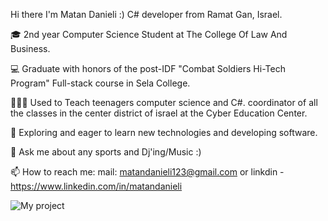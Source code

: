 Hi there I'm Matan Danieli :)
C# developer from Ramat Gan, Israel.

🎓   2nd year Computer Science Student at The College Of Law And Business.

💻   Graduate with honors of the post-IDF "Combat Soldiers Hi-Tech Program" Full-stack course in Sela College.

👨🏻‍🏫  Used to Teach teenagers computer science and C#. coordinator of all the classes in the center district of israel at the Cyber Education Center.

🤔   Exploring and eager to learn new technologies and developing software.

💬 Ask me about any sports and Dj'ing/Music :)

📫 How to reach me: mail: matandanieli123@gmail.com or linkdin - https://www.linkedin.com/in/matandanieli

![My project](https://user-images.githubusercontent.com/97661343/189483023-c0735d6d-0124-4372-861e-f96c1840c1f0.png)
